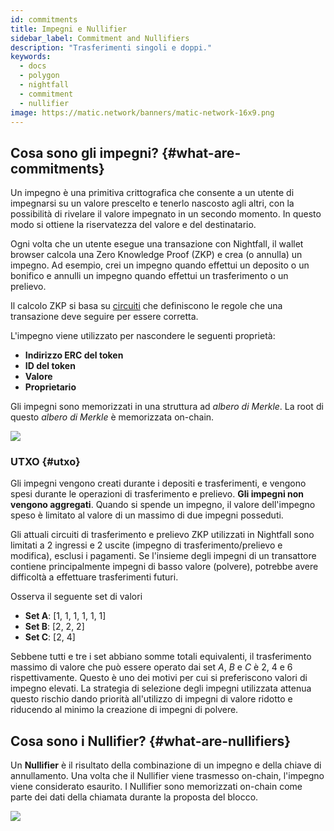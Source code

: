 ```yaml
---
id: commitments
title: Impegni e Nullifier
sidebar_label: Commitment and Nullifiers
description: "Trasferimenti singoli e doppi."
keywords:
  - docs
  - polygon
  - nightfall
  - commitment
  - nullifier
image: https://matic.network/banners/matic-network-16x9.png
---
```



## Cosa sono gli impegni? {#what-are-commitments}
Un impegno è una primitiva crittografica che consente a un utente di impegnarsi su un valore prescelto
e tenerlo nascosto agli altri, con la possibilità di rivelare il valore impegnato in un secondo momento.
In questo modo si ottiene la riservatezza del valore e del destinatario.

Ogni volta che un utente esegue una transazione con Nightfall, il wallet browser calcola una Zero
Knowledge Proof (ZKP) e crea (o annulla) un impegno.
Ad esempio, crei un impegno quando effettui un deposito o un bonifico e annulli un impegno quando
effettui un trasferimento o un prelievo.

Il calcolo ZKP si basa su [circuiti](../protocol/circuits.md) che definiscono le regole che una
transazione deve seguire per essere corretta.

L'impegno viene utilizzato per nascondere le seguenti proprietà:
- **Indirizzo ERC del token**
- **ID del token**
- **Valore**
- **Proprietario**

Gli impegni sono memorizzati in una struttura ad *albero di Merkle*. La root di questo *albero di Merkle* è memorizzata on-chain.

![](../imgs/commitment.png)

### UTXO {#utxo}
Gli impegni vengono creati durante i depositi e trasferimenti, e vengono spesi durante le operazioni di trasferimento e prelievo. **Gli impegni non vengono aggregati**. Quando si spende un impegno, il valore dell'impegno speso è limitato al valore di un massimo di due impegni posseduti.

Gli attuali circuiti di trasferimento e prelievo ZKP utilizzati in Nightfall sono limitati a 2 ingressi e 2 uscite (impegno di trasferimento/prelievo e modifica), esclusi i pagamenti.
Se l'insieme degli impegni di un transattore contiene principalmente impegni di basso valore (polvere), potrebbe avere difficoltà a effettuare trasferimenti futuri.

Osserva il seguente set di valori

- **Set A**: [1, 1, 1, 1, 1, 1]
- **Set B**: [2, 2, 2]
- **Set C**: [2, 4]

Sebbene tutti e tre i set abbiano somme totali equivalenti, il trasferimento massimo di valore che può essere operato dai set *A*, *B* e *C* è 2, 4 e 6 rispettivamente. Questo è uno dei motivi per cui si preferiscono valori di impegno elevati. La strategia di selezione degli impegni utilizzata attenua questo rischio dando priorità all'utilizzo di impegni di valore ridotto e riducendo al minimo la creazione di impegni di polvere.


## Cosa sono i Nullifier? {#what-are-nullifiers}
Un **Nullifier** è il risultato della combinazione di un impegno e della chiave di annullamento. Una volta che il Nullifier viene trasmesso on-chain, l'impegno viene considerato esaurito.
I Nullifier sono memorizzati on-chain come parte dei dati della chiamata durante la proposta del blocco.

![](../imgs/nullifier.png)



